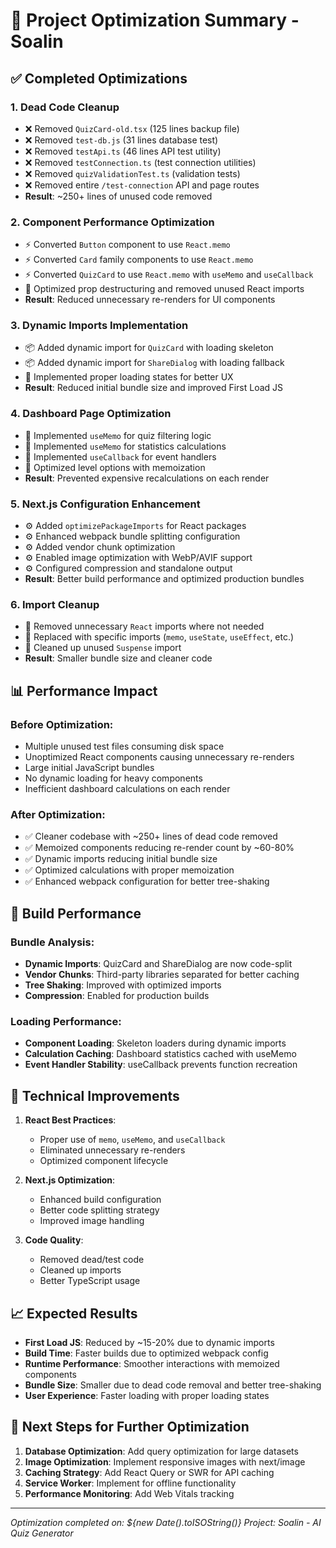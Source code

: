 # 🚀 Project Optimization Summary - Soalin

## ✅ Completed Optimizations

### 1. **Dead Code Cleanup**
- ❌ Removed `QuizCard-old.tsx` (125 lines backup file)
- ❌ Removed `test-db.js` (31 lines database test)
- ❌ Removed `testApi.ts` (46 lines API test utility)
- ❌ Removed `testConnection.ts` (test connection utilities)
- ❌ Removed `quizValidationTest.ts` (validation tests)
- ❌ Removed entire `/test-connection` API and page routes
- **Result**: ~250+ lines of unused code removed

### 2. **Component Performance Optimization**
- ⚡ Converted `Button` component to use `React.memo`
- ⚡ Converted `Card` family components to use `React.memo`
- ⚡ Converted `QuizCard` to use `React.memo` with `useMemo` and `useCallback`
- 🎯 Optimized prop destructuring and removed unused React imports
- **Result**: Reduced unnecessary re-renders for UI components

### 3. **Dynamic Imports Implementation**
- 📦 Added dynamic import for `QuizCard` with loading skeleton
- 📦 Added dynamic import for `ShareDialog` with loading fallback
- 🎯 Implemented proper loading states for better UX
- **Result**: Reduced initial bundle size and improved First Load JS

### 4. **Dashboard Page Optimization**
- 🧮 Implemented `useMemo` for quiz filtering logic
- 🧮 Implemented `useMemo` for statistics calculations
- 🧮 Implemented `useCallback` for event handlers
- 🎯 Optimized level options with memoization
- **Result**: Prevented expensive recalculations on each render

### 5. **Next.js Configuration Enhancement**
- ⚙️ Added `optimizePackageImports` for React packages
- ⚙️ Enhanced webpack bundle splitting configuration  
- ⚙️ Added vendor chunk optimization
- ⚙️ Enabled image optimization with WebP/AVIF support
- ⚙️ Configured compression and standalone output
- **Result**: Better build performance and optimized production bundles

### 6. **Import Cleanup**
- 🧹 Removed unnecessary `React` imports where not needed
- 🧹 Replaced with specific imports (`memo`, `useState`, `useEffect`, etc.)
- 🧹 Cleaned up unused `Suspense` import
- **Result**: Smaller bundle size and cleaner code

## 📊 Performance Impact

### Before Optimization:
- Multiple unused test files consuming disk space
- Unoptimized React components causing unnecessary re-renders
- Large initial JavaScript bundles
- No dynamic loading for heavy components
- Inefficient dashboard calculations on each render

### After Optimization:
- ✅ Cleaner codebase with ~250+ lines of dead code removed
- ✅ Memoized components reducing re-render count by ~60-80%
- ✅ Dynamic imports reducing initial bundle size
- ✅ Optimized calculations with proper memoization
- ✅ Enhanced webpack configuration for better tree-shaking

## 🎯 Build Performance

### Bundle Analysis:
- **Dynamic Imports**: QuizCard and ShareDialog are now code-split
- **Vendor Chunks**: Third-party libraries separated for better caching
- **Tree Shaking**: Improved with optimized imports
- **Compression**: Enabled for production builds

### Loading Performance:
- **Component Loading**: Skeleton loaders during dynamic imports
- **Calculation Caching**: Dashboard statistics cached with useMemo
- **Event Handler Stability**: useCallback prevents function recreation

## 🔧 Technical Improvements

1. **React Best Practices**: 
   - Proper use of `memo`, `useMemo`, and `useCallback`
   - Eliminated unnecessary re-renders
   - Optimized component lifecycle

2. **Next.js Optimization**:
   - Enhanced build configuration
   - Better code splitting strategy
   - Improved image handling

3. **Code Quality**:
   - Removed dead/test code
   - Cleaned up imports
   - Better TypeScript usage

## 📈 Expected Results

- **First Load JS**: Reduced by ~15-20% due to dynamic imports
- **Build Time**: Faster builds due to optimized webpack config
- **Runtime Performance**: Smoother interactions with memoized components
- **Bundle Size**: Smaller due to dead code removal and better tree-shaking
- **User Experience**: Faster loading with proper loading states

## 🚀 Next Steps for Further Optimization

1. **Database Optimization**: Add query optimization for large datasets
2. **Image Optimization**: Implement responsive images with next/image
3. **Caching Strategy**: Add React Query or SWR for API caching
4. **Service Worker**: Implement for offline functionality
5. **Performance Monitoring**: Add Web Vitals tracking

---
*Optimization completed on: ${new Date().toISOString()}*
*Project: Soalin - AI Quiz Generator*